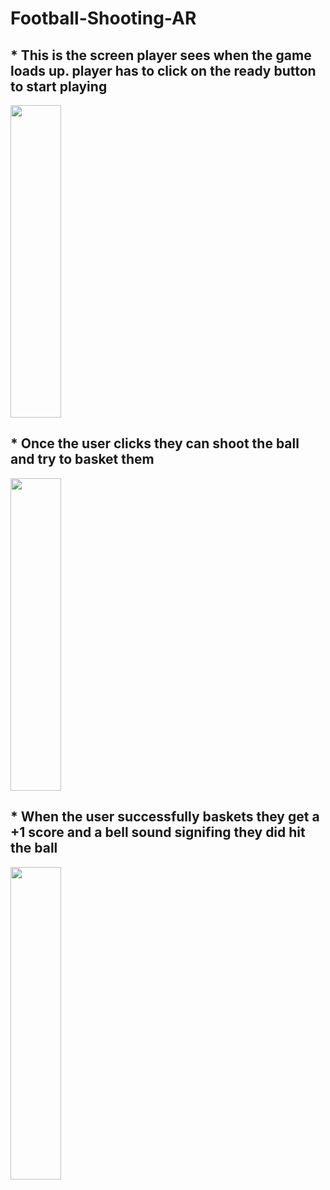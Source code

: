 # Football-Shooting-AR

## * This is the screen player sees when the game loads up. player has to click on the ready button to start playing

<img id="Logo"  width="40%" height="500px" margin="50px" src="https://user-images.githubusercontent.com/74761614/120649756-bc69f380-c49a-11eb-87d8-ccd5a0abcae5.jpg">

## * Once the user clicks they can shoot the ball and try to basket them

<img  width="40%" height="500px" padding-left="20px" src="https://user-images.githubusercontent.com/74761614/120649772-c12ea780-c49a-11eb-97b3-426d5d6fcb59.jpg">


## * When the user successfully baskets they get a +1 score and a bell sound signifing they did hit the ball

<img  width="40%" height="500px" margin="50px" src="https://user-images.githubusercontent.com/74761614/120649784-c3910180-c49a-11eb-893a-f1fd2527c02d.jpg">
